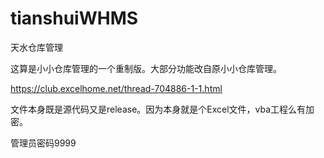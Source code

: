 # tianshuiWHMS

天水仓库管理

这算是小小仓库管理的一个重制版。大部分功能改自原小小仓库管理。

https://club.excelhome.net/thread-704886-1-1.html

文件本身既是源代码又是release。因为本身就是个Excel文件，vba工程么有加密。

管理员密码9999

